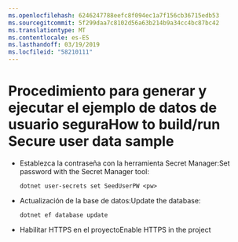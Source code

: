 ```yaml
---
ms.openlocfilehash: 6246247788eefc8f094ec1a7f156cb36715edb53
ms.sourcegitcommit: 5f299daa7c8102d56a63b214b9a34cc4bc87bc42
ms.translationtype: MT
ms.contentlocale: es-ES
ms.lasthandoff: 03/19/2019
ms.locfileid: "58210111"
---
```

# <a name="how-to-buildrun-secure-user-data-sample"></a><span data-ttu-id="6fd06-101">Procedimiento para generar y ejecutar el ejemplo de datos de usuario segura</span><span class="sxs-lookup"><span data-stu-id="6fd06-101">How to build/run Secure user data sample</span></span>

* <span data-ttu-id="6fd06-102">Establezca la contraseña con la herramienta Secret Manager:</span><span class="sxs-lookup"><span data-stu-id="6fd06-102">Set password with the Secret Manager tool:</span></span>

  `dotnet user-secrets set SeedUserPW <pw>`

* <span data-ttu-id="6fd06-103">Actualización de la base de datos:</span><span class="sxs-lookup"><span data-stu-id="6fd06-103">Update the database:</span></span>

  `dotnet ef database update`

* <span data-ttu-id="6fd06-104">Habilitar HTTPS en el proyecto</span><span class="sxs-lookup"><span data-stu-id="6fd06-104">Enable HTTPS in the project</span></span>
